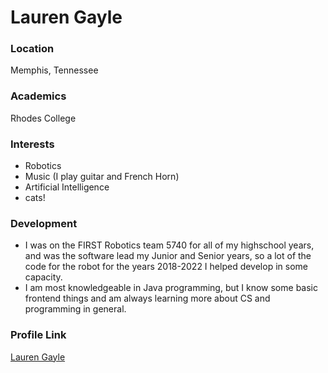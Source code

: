 # Lauren Gayle

### Location

Memphis, Tennessee

### Academics

Rhodes College

### Interests

- Robotics
- Music (I play guitar and French Horn)
- Artificial Intelligence
- cats!

### Development

- I was on the FIRST Robotics team 5740 for all of my highschool years, and was the software lead my Junior and Senior years,
   so a lot of the code for the robot for the years 2018-2022 I helped develop in some capacity.
- I am most knowledgeable in Java programming, but I know some basic frontend things and am always learning more about CS and programming in general.


### Profile Link

[Lauren Gayle](https://www.github.com/laurengayle)